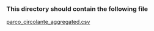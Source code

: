 ### This directory should contain the following file
[parco_circolante_aggregated.csv](https://drive.google.com/open?id=0B83KUpHKBAtNby1SUjJLYjY5U2M)

